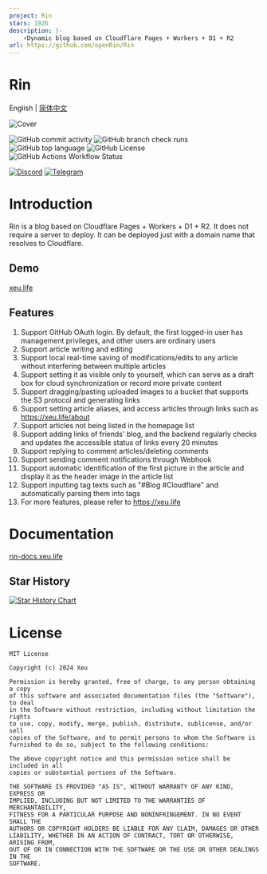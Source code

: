 ```yaml
---
project: Rin
stars: 1926
description: |-
    ⚡Dynamic blog based on Cloudflare Pages + Workers + D1 + R2
url: https://github.com/openRin/Rin
---
```


# Rin

English | [简体中文](./README_zh_CN.md)

![Cover](https://repository-images.githubusercontent.com/803866357/958bc2c1-1703-4127-920c-853291495bdc)

![GitHub commit activity](https://img.shields.io/github/commit-activity/w/openRin/Rin?style=for-the-badge)
![GitHub branch check runs](https://img.shields.io/github/check-runs/openRin/Rin/main?style=for-the-badge)
![GitHub top language](https://img.shields.io/github/languages/top/openRin/Rin?style=for-the-badge)
![GitHub License](https://img.shields.io/github/license/openRin/Rin?style=for-the-badge)
![GitHub Actions Workflow Status](https://img.shields.io/github/actions/workflow/status/openRin/Rin/deploy.yaml?style=for-the-badge)

[![Discord](https://img.shields.io/badge/Discord-openRin-red?style=for-the-badge&color=%236e7acc)](https://discord.gg/JWbSTHvAPN)
[![Telegram](https://img.shields.io/badge/Telegram-openRin-red?style=for-the-badge&color=%233390EC)](https://t.me/openRin)

# Introduction

Rin is a blog based on Cloudflare Pages + Workers + D1 + R2. It does not require a server to deploy. It can be deployed just with a domain name that resolves to Cloudflare.

## Demo

[xeu.life](https://xeu.life)

## Features
1. Support GitHub OAuth login. By default, the first logged-in user has management privileges, and other users are ordinary users
2. Support article writing and editing
3. Support local real-time saving of modifications/edits to any article without interfering between multiple articles
4. Support setting it as visible only to yourself, which can serve as a draft box for cloud synchronization or record more private content
5. Support dragging/pasting uploaded images to a bucket that supports the S3 protocol and generating links
6. Support setting article aliases, and access articles through links such as https://xeu.life/about
7. Support articles not being listed in the homepage list
8. Support adding links of friends' blog, and the backend regularly checks and updates the accessible status of links every 20 minutes
9. Support replying to comment articles/deleting comments
10. Support sending comment notifications through Webhook
11. Support automatic identification of the first picture in the article and display it as the header image in the article list
12. Support inputting tag texts such as "#Blog #Cloudflare" and automatically parsing them into tags
13. For more features, please refer to https://xeu.life

# Documentation
[rin-docs.xeu.life](https://rin-docs.xeu.life)

## Star History

<a href="https://star-history.com/#openRin/Rin&Date">
 <picture>
   <source media="(prefers-color-scheme: dark)" srcset="https://api.star-history.com/svg?repos=openRin/Rin&type=Date&theme=dark" />
   <source media="(prefers-color-scheme: light)" srcset="https://api.star-history.com/svg?repos=openRin/Rin&type=Date" />
   <img alt="Star History Chart" src="https://api.star-history.com/svg?repos=openRin/Rin&type=Date" />
 </picture>
</a>

# License
```
MIT License

Copyright (c) 2024 Xeu

Permission is hereby granted, free of charge, to any person obtaining a copy
of this software and associated documentation files (the "Software"), to deal
in the Software without restriction, including without limitation the rights
to use, copy, modify, merge, publish, distribute, sublicense, and/or sell
copies of the Software, and to permit persons to whom the Software is
furnished to do so, subject to the following conditions:

The above copyright notice and this permission notice shall be included in all
copies or substantial portions of the Software.

THE SOFTWARE IS PROVIDED "AS IS", WITHOUT WARRANTY OF ANY KIND, EXPRESS OR
IMPLIED, INCLUDING BUT NOT LIMITED TO THE WARRANTIES OF MERCHANTABILITY,
FITNESS FOR A PARTICULAR PURPOSE AND NONINFRINGEMENT. IN NO EVENT SHALL THE
AUTHORS OR COPYRIGHT HOLDERS BE LIABLE FOR ANY CLAIM, DAMAGES OR OTHER
LIABILITY, WHETHER IN AN ACTION OF CONTRACT, TORT OR OTHERWISE, ARISING FROM,
OUT OF OR IN CONNECTION WITH THE SOFTWARE OR THE USE OR OTHER DEALINGS IN THE
SOFTWARE.
```


